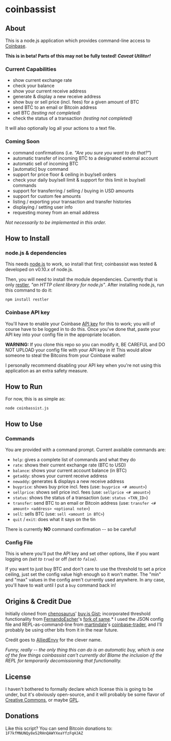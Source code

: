 coinbassist
===========

## About ##
This is a node.js application which provides command-line access to [Coinbase].

**This is in beta!  Parts of this may not be fully tested!**  ***Caveat Utilitor!***

### Current Capabilities ###

  - show current exchange rate
  - check your balance
  - show your current receive address  
  - generate & display a new receive address
  - show buy or sell price (incl. fees) for a given amount of BTC
  - send BTC to an email or Bitcoin address
  - sell BTC *(testing not completed)*
  - check the status of a transaction *(testing not completed)*

It will also optionally log all your actions to a text file.

### Coming Soon ###

  - command confirmations (i.e. *"Are you sure you want to do that?"*)
  - automatic transfer of incoming BTC to a designated external account
  - automatic sell of incoming BTC
  - [automatic] buy command
  - support for price floor & ceiling in buy/sell orders
  - check your daily buy/sell limit & support for this limit in buy/sell commands
  - support for transferring / selling / buying in USD amounts
  - support for custom fee amounts
  - listing / exporting your transaction and transfer histories
  - displaying / setting user info
  - requesting money from an email address

*Not necessarily to be implemented in this order.*

## How to Install ##

### node.js & dependencies ###
This needs [node.js] to work, so install that first; coinbassist was tested & developed on v0.10.<i>x</i> of node.js.

Then, you will need to install the module dependencies.  Currently that is only [restler], *"an HTTP client library for node.js"*.  After installing node.js, run this command to do it:

    npm install restler

### Coinbase API key ###

You'll have to enable your Coinbase [API key] for this to work; you will of course have to be logged in to do this.  Once you've done that, paste your API key into your config file in the appropriate location.

**WARNING:** If you clone this repo so you can modify it, BE CAREFUL and DO NOT UPLOAD your config file with your API key in it!  This would allow someone to steal the Bitcoins from your Coinbase wallet!  

I personally recommend disabling your API key when you're not using this application as an extra safety measure.

## How to Run ##
For now, this is as simple as:

	node coinbassist.js

## How to Use ##

### Commands ###
You are provided with a command prompt.  Current available commands are:

  - `help`:    gives a complete list of commands and what they do
  - `rate`:    shows their current exchange rate (BTC to USD)
  - `balance`: shows your current account balance (in BTC)
  - `getaddy`: shows your current receive address
  - `newaddy`: generates & displays a new receive address
  - `buyprice`:  shows buy price incl. fees (use: `buyprice <# amount>`)
  - `sellprice`: shows sell price incl. fees (use: `sellprice <# amount>`)
  - `status`:  shows the status of a transaction (use: `status <TXN_ID>`)
  - `transfer`: send BTC to an email or Bitcoin address (use: `transfer <# amount> <address> <optional note>`)
  - `sell`: sells BTC (use: `sell <amount in BTC>`)
  - `quit` / `exit`: does what it says on the tin

There is currently **NO** command confirmation -- so be careful!

### Config File ###
This is where you'll put the API key and set other options, like if you want logging on *(set to `true`)* or off *(set to `false`)*.

If you want to just buy BTC and don't care to use the threshold to set a price ceiling, just set the config value high enough so it won't matter.  The "min" and "max" values in the config aren't currently used anywhere.  In any case, you'll have to wait until I put a `buy` command back in!

## Origins & Credit Due ##
Initially cloned from [chenosaurus]' [buy.js Gist]; incorporated threshold functionality from [FernandoEscher]'s [fork of same].*  I used the JSON config file and REPL-as-command-line from [martindale]'s [coinbase-trader], and I'll probably be using other bits from it in the near future.

Credit goes to [AlliedEnvy] for the clever name.

*Funny, really -- the only thing this can do is an automatic buy, which is one of the few things coinbassist can't currently do!  Blame the inclusion of the REPL for temporarily decomissioning that functionality.*

## License ##
I haven't bothered to formally declare which license this is going to be under, but it's obviously open-source, and it will probably be some flavor of [Creative Commons], or maybe [GPL].

## Donations ##
Like this script?  You can send Bitcoin donations to: `1F7kfMNUNQy8e52RHnQAWYXeaYfzFqHJAZ`

[Bitcoin]: http://bitcoin.org/
[Coinbase]: https://coinbase.com/
[node.js]: http://nodejs.org/
[restler]: https://github.com/danwrong/restler
[API key]: https://coinbase.com/account/integrations
[chenosaurus]: https://gist.github.com/chenosaurus
[buy.js Gist]: https://gist.github.com/chenosaurus/5102546
[FernandoEscher]: https://gist.github.com/FernandoEscher
[fork of same]: https://gist.github.com/FernandoEscher/5103601
[martindale]: https://github.com/martindale
[coinbase-trader]: https://github.com/martindale/coinbase-trader
[AlliedEnvy]: https://github.com/AlliedEnvy
[Creative Commons]: http://creativecommons.org/licenses/
[GPL]: http://www.gnu.org/licenses/licenses.html
